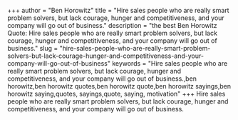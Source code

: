 +++
author = "Ben Horowitz"
title = "Hire sales people who are really smart problem solvers, but lack courage, hunger and competitiveness, and your company will go out of business."
description = "the best Ben Horowitz Quote: Hire sales people who are really smart problem solvers, but lack courage, hunger and competitiveness, and your company will go out of business."
slug = "hire-sales-people-who-are-really-smart-problem-solvers-but-lack-courage-hunger-and-competitiveness-and-your-company-will-go-out-of-business"
keywords = "Hire sales people who are really smart problem solvers, but lack courage, hunger and competitiveness, and your company will go out of business.,ben horowitz,ben horowitz quotes,ben horowitz quote,ben horowitz sayings,ben horowitz saying,quotes, sayings,quote, saying, motivation"
+++
Hire sales people who are really smart problem solvers, but lack courage, hunger and competitiveness, and your company will go out of business.
